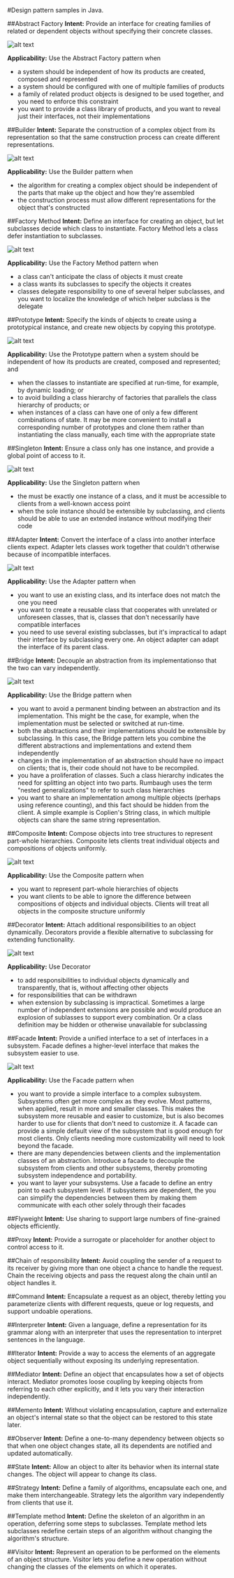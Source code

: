 
#Design pattern samples in Java.


##Abstract Factory
**Intent:** Provide an interface for creating families of related or dependent objects without specifying their concrete classes.

![alt text](https://github.com/iluwatar/java-design-patterns/blob/master/abstract-factory/etc/abstract-factory.jpg "Abstract Factory")

**Applicability:** Use the Abstract Factory pattern when
* a system should be independent of how its products are created, composed and represented
* a system should be configured with one of multiple families of products
* a family of related product objects is designed to be used together, and you need to enforce this constraint
* you want to provide a class library of products, and you want to reveal just their interfaces, not their implementations

##Builder
**Intent:** Separate the construction of a complex object from its representation so that the same construction process can create different representations.

![alt text](https://github.com/iluwatar/java-design-patterns/blob/master/builder/etc/builder.jpg "Builder")

**Applicability:** Use the Builder pattern when
* the algorithm for creating a complex object should be independent of the parts that make up the object and how they're assembled
* the construction process must allow different representations for the object that's constructed

##Factory Method
**Intent:** Define an interface for creating an object, but let subclasses decide which class to instantiate. Factory Method lets a class defer instantiation to subclasses.

![alt text](https://github.com/iluwatar/java-design-patterns/blob/master/factory-method/etc/factory-method.jpg "Factory Method")

**Applicability:** Use the Factory Method pattern when
* a class can't anticipate the class of objects it must create
* a class wants its subclasses to specify the objects it creates
* classes delegate responsibility to one of several helper subclasses, and you want to localize the knowledge of which helper subclass is the delegate

##Prototype
**Intent:** Specify the kinds of objects to create using a prototypical instance, and create new objects by copying this prototype.

![alt text](https://github.com/iluwatar/java-design-patterns/blob/master/prototype/etc/prototype.jpg "Prototype")

**Applicability:** Use the Prototype pattern when a system should be independent of how its products are created, composed and represented; and
* when the classes to instantiate are specified at run-time, for example, by dynamic loading; or
* to avoid building a class hierarchy of factories that parallels the class hierarchy of products; or
* when instances of a class can have one of only a few different combinations of state. It may be more convenient to install a corresponding number of prototypes and clone them rather than instantiating the class manually, each time with the appropriate state

##Singleton
**Intent:** Ensure a class only has one instance, and provide a global point of access to it.

![alt text](https://github.com/iluwatar/java-design-patterns/blob/master/singleton/etc/singleton.jpg "Singleton")

**Applicability:** Use the Singleton pattern when
* the must be exactly one instance of a class, and it must be accessible to clients from a well-known access point
* when the sole instance should be extensible by subclassing, and clients should be able to use an extended instance without modifying their code

##Adapter
**Intent:** Convert the interface of a class into another interface clients expect. Adapter lets classes work together that couldn't otherwise because of incompatible interfaces.

![alt text](https://github.com/iluwatar/java-design-patterns/blob/master/adapter/etc/adapter.jpg "Adapter")

**Applicability:** Use the Adapter pattern when
* you want to use an existing class, and its interface does not match the one you need
* you want to create a reusable class that cooperates with unrelated or unforeseen classes, that is, classes that don't necessarily have compatible interfaces
* you need to use several existing subclasses, but it's impractical to adapt their interface by subclassing every one. An object adapter can adapt the interface of its parent class.

##Bridge
**Intent:** Decouple an abstraction from its implementationso that the two can vary independently.


![alt text](https://github.com/iluwatar/java-design-patterns/blob/master/bridge/etc/bridge.jpg "Bridge")

**Applicability:** Use the Bridge pattern when
* you want to avoid a permanent binding between an abstraction and its implementation. This might be the case, for example, when the implementation must be selected or switched at run-time.
* both the abstractions and their implementations should be extensible by subclassing. In this case, the Bridge pattern lets you combine the different abstractions and implementations and extend them independently
* changes in the implementation of an abstraction should have no impact on clients; that is, their code should not have to be recompiled.
* you have a proliferation of classes. Such a class hierarchy indicates the need for splitting an object into two parts. Rumbaugh uses the term "nested generalizations" to refer to such class hierarchies
* you want to share an implementation among multiple objects (perhaps using reference counting), and this fact should be hidden from the client. A simple example is Coplien's String class, in which multiple objects can share the same string representation.

##Composite
**Intent:** Compose objects into tree structures to represent part-whole hierarchies. Composite lets clients treat individual objects and compositions of objects uniformly.

![alt text](https://github.com/iluwatar/java-design-patterns/blob/master/composite/etc/composite.jpg "Composite")

**Applicability:** Use the Composite pattern when
* you want to represent part-whole hierarchies of objects
* you want clients to be able to ignore the difference between compositions of objects and individual objects. Clients will treat all objects in the composite structure uniformly

##Decorator
**Intent:** Attach additional responsibilities to an object dynamically. Decorators provide a flexible alternative to subclassing for extending functionality.

![alt text](https://github.com/iluwatar/java-design-patterns/blob/master/decorator/etc/decorator.jpg "Decorator")

**Applicability:** Use Decorator
* to add responsibilities to individual objects dynamically and transparently, that is, without affecting other objects
* for responsibilities that can be withdrawn
* when extension by subclassing is impractical. Sometimes a large number of independent extensions are possible and would produce an explosion of sublasses to support every combination. Or a class definition may be hidden or otherwise unavailable for subclassing

##Facade
**Intent:** Provide a unified interface to a set of interfaces in a subsystem. Facade defines a higher-level interface that makes the subsystem easier to use.

![alt text](https://github.com/iluwatar/java-design-patterns/blob/master/facade/etc/facade.jpg "Facade")

**Applicability:** Use the Facade pattern when
* you want to provide a simple interface to a complex subsystem. Subsystems often get more complex  as they evolve. Most patterns, when applied, result in more and smaller classes. This makes the subsystem more reusable and easier to customize, but is also becomes harder to use for clients that don't need to customize it. A facade can provide a simple default view of the subsystem that is good enough for most clients. Only clients needing more customizability will need to look beyond the facade.
* there are many dependencies between clients and the implementation classes of an abstraction. Introduce a facade to decouple the subsystem from clients and other subsystems, thereby promoting subsystem independence and portability.
* you want to layer your subsystems. Use a facade to define an entry point to each subsystem level. If subsystems are dependent, the you can simplify the dependencies between them by making them communicate with each other solely through their facades

##Flyweight
**Intent:** Use sharing to support large numbers of fine-grained objects efficiently.

##Proxy
**Intent:** Provide a surrogate or placeholder for another object to control access to it.

##Chain of responsibility
**Intent:** Avoid coupling the sender of a request to its receiver by giving more than one object a chance to handle the request. Chain the receiving objects and pass the request along the chain until an object handles it.

##Command
**Intent:** Encapsulate a request as an object, thereby letting you parameterize clients with different requests, queue or log requests, and support undoable operations.

##Interpreter
**Intent:** Given a language, define a representation for its grammar along with an interpreter that uses the representation to interpret sentences in the language.

##Iterator
**Intent:** Provide a way to access the elements of an aggregate object sequentially without exposing its underlying representation.

##Mediator
**Intent:** Define an object that encapsulates how a set of objects interact. Mediator promotes loose coupling by keeping objects from referring to each other explicitly, and it lets you vary their interaction independently.

##Memento
**Intent:** Without violating encapsulation, capture and externalize an object's internal state so that the object can be restored to this state later.

##Observer
**Intent:** Define a one-to-many dependency between objects so that when one object changes state, all its dependents are notified and updated automatically.

##State
**Intent:** Allow an object to alter its behavior when its internal state changes. The object will appear to change its class.

##Strategy
**Intent:** Define a family of algorithms, encapsulate each one, and make them interchangeable. Strategy lets the algorithm vary independently from clients that use it.

##Template method
**Intent:** Define the skeleton of an algorithm in an operation, deferring some steps to subclasses. Template method lets subclasses redefine certain steps of an algorithm without changing the algorithm's structure.

##Visitor
**Intent:** Represent an operation to be performed on the elements of an object structure. Visitor lets you define a new operation without changing the classes of the elements on which it operates.
